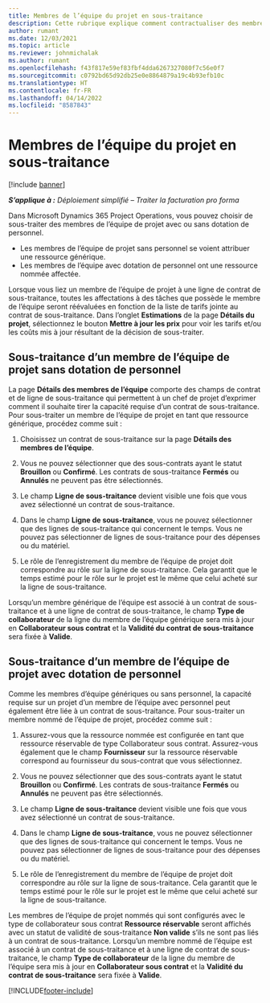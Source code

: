 ```yaml
---
title: Membres de l’équipe du projet en sous-traitance
description: Cette rubrique explique comment contractualiser des membres de l’équipe de projet dans Microsoft Dynamics 365 Project Operations.
author: rumant
ms.date: 12/03/2021
ms.topic: article
ms.reviewer: johnmichalak
ms.author: rumant
ms.openlocfilehash: f43f817e59ef83fbf4dda6267327080f7c56e0f7
ms.sourcegitcommit: c0792bd65d92db25e0e8864879a19c4b93efb10c
ms.translationtype: HT
ms.contentlocale: fr-FR
ms.lasthandoff: 04/14/2022
ms.locfileid: "8587843"
---
```

# <a name="subcontracting-project-team-members"></a>Membres de l’équipe du projet en sous-traitance

[!include [banner](../../includes/dataverse-preview.md)]

_**S’applique à :** Déploiement simplifié – Traiter la facturation pro forma_

Dans Microsoft Dynamics 365 Project Operations, vous pouvez choisir de sous-traiter des membres de l’équipe de projet avec ou sans dotation de personnel.

- Les membres de l’équipe de projet sans personnel se voient attribuer une ressource générique.
- Les membres de l’équipe avec dotation de personnel ont une ressource nommée affectée.

Lorsque vous liez un membre de l’équipe de projet à une ligne de contrat de sous-traitance, toutes les affectations à des tâches que possède le membre de l’équipe seront réévaluées en fonction de la liste de tarifs jointe au contrat de sous-traitance.  Dans l’onglet **Estimations** de la page **Détails du projet**, sélectionnez le bouton **Mettre à jour les prix** pour voir les tarifs et/ou les coûts mis à jour résultant de la décision de sous-traiter. 

## <a name="subcontracting-an-unstaffed-project-team-member"></a>Sous-traitance d’un membre de l’équipe de projet sans dotation de personnel
La page **Détails des membres de l’équipe** comporte des champs de contrat et de ligne de sous-traitance qui permettent à un chef de projet d’exprimer comment il souhaite tirer la capacité requise d’un contrat de sous-traitance. Pour sous-traiter un membre de l’équipe de projet en tant que ressource générique, procédez comme suit :

1.  Choisissez un contrat de sous-traitance sur la page **Détails des membres de l’équipe**.

2.  Vous ne pouvez sélectionner que des sous-contrats ayant le statut **Brouillon** ou **Confirmé**. Les contrats de sous-traitance **Fermés** ou **Annulés** ne peuvent pas être sélectionnés. 

3.  Le champ **Ligne de sous-traitance** devient visible une fois que vous avez sélectionné un contrat de sous-traitance.

4.  Dans le champ **Ligne de sous-traitance**, vous ne pouvez sélectionner que des lignes de sous-traitance qui concernent le temps. Vous ne pouvez pas sélectionner de lignes de sous-traitance pour des dépenses ou du matériel.

5.  Le rôle de l’enregistrement du membre de l’équipe de projet doit correspondre au rôle sur la ligne de sous-traitance. Cela garantit que le temps estimé pour le rôle sur le projet est le même que celui acheté sur la ligne de sous-traitance. 

Lorsqu’un membre générique de l’équipe est associé à un contrat de sous-traitance et à une ligne de contrat de sous-traitance, le champ **Type de collaborateur** de la ligne du membre de l’équipe générique sera mis à jour en **Collaborateur sous contrat** et la **Validité du contrat de sous-traitance** sera fixée à **Valide**.

## <a name="subcontracting-a-staffed-project-team-member"></a>Sous-traitance d’un membre de l’équipe de projet avec dotation de personnel
Comme les membres d’équipe génériques ou sans personnel, la capacité requise sur un projet d’un membre de l’équipe avec personnel peut également être liée à un contrat de sous-traitance. Pour sous-traiter un membre nommé de l’équipe de projet, procédez comme suit :

1.  Assurez-vous que la ressource nommée est configurée en tant que ressource réservable de type Collaborateur sous contrat. Assurez-vous également que le champ **Fournisseur** sur la ressource réservable correspond au fournisseur du sous-contrat que vous sélectionnez. 

2.  Vous ne pouvez sélectionner que des sous-contrats ayant le statut **Brouillon** ou **Confirmé**. Les contrats de sous-traitance **Fermés** ou **Annulés** ne peuvent pas être sélectionnés. 

3.  Le champ **Ligne de sous-traitance** devient visible une fois que vous avez sélectionné un contrat de sous-traitance.

4.  Dans le champ **Ligne de sous-traitance**, vous ne pouvez sélectionner que des lignes de sous-traitance qui concernent le temps. Vous ne pouvez pas sélectionner de lignes de sous-traitance pour des dépenses ou du matériel.

5.  Le rôle de l’enregistrement du membre de l’équipe de projet doit correspondre au rôle sur la ligne de sous-traitance. Cela garantit que le temps estimé pour le rôle sur le projet est le même que celui acheté sur la ligne de sous-traitance. 

Les membres de l’équipe de projet nommés qui sont configurés avec le type de collaborateur sous contrat **Ressource réservable** seront affichés avec un statut de validité de sous-traitance **Non valide** s’ils ne sont pas liés à un contrat de sous-traitance. Lorsqu’un membre nommé de l’équipe est associé à un contrat de sous-traitance et à une ligne de contrat de sous-traitance, le champ **Type de collaborateur** de la ligne du membre de l’équipe sera mis à jour en **Collaborateur sous contrat** et la **Validité du contrat de sous-traitance** sera fixée à **Valide**.

[!INCLUDE[footer-include](../../includes/footer-banner.md)]
